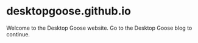 # desktopgoose.github.io
Welcome to the Desktop Goose website. Go to the Desktop Goose blog to continue.
